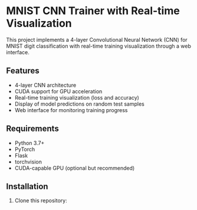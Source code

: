 # MNIST CNN Trainer with Real-time Visualization

This project implements a 4-layer Convolutional Neural Network (CNN) for MNIST digit classification with real-time training visualization through a web interface.

## Features

- 4-layer CNN architecture
- CUDA support for GPU acceleration
- Real-time training visualization (loss and accuracy)
- Display of model predictions on random test samples
- Web interface for monitoring training progress

## Requirements

- Python 3.7+
- PyTorch
- Flask
- torchvision
- CUDA-capable GPU (optional but recommended)

## Installation

1. Clone this repository: 